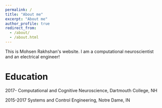 ```yaml
---
permalink: /
title: "About me"
excerpt: "About me"
author_profile: true
redirect_from: 
  - /about/
  - /about.html
---
```


This is Mohsen Rakhshan's website. I am a computational neuroscientist and an electrical engineer!

Education
======
2017-      Computational and Cognitive Neuroscience, Dartmouth College, NH

2015-2017  Systems and Control Engineering, Notre Dame, IN

